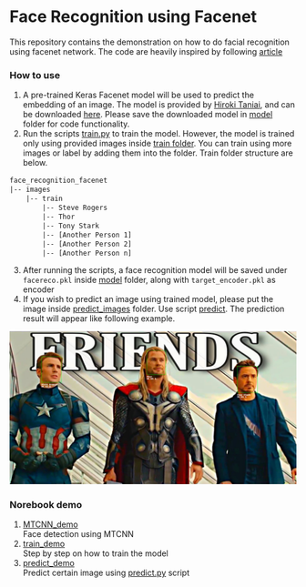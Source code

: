 # Face Recognition using Facenet

This repository contains the demonstration on how to do facial recognition using facenet network. The code are heavily inspired by following [article](https://machinelearningmastery.com/how-to-develop-a-face-recognition-system-using-facenet-in-keras-and-an-svm-classifier/)

### **How to use**
1. A pre-trained Keras Facenet model will be used to predict the embedding of an image. The model is provided by [Hiroki Taniai](https://github.com/nyoki-mtl/keras-facenet), and can be downloaded [here](https://drive.google.com/drive/folders/12aMYASGCKvDdkygSv1yQq8ns03AStDO_). Please save the downloaded model in [model](model) folder for code functionality.
2. Run the scripts [train.py](scripts/train.py) to train the model. However, the model is trained only using provided images inside [train folder](images/train). You can train using more images or label by adding them into the folder. Train folder structure are below.

```
face_recognition_facenet
|-- images
    |-- train
        |-- Steve Rogers
        |-- Thor
        |-- Tony Stark
        |-- [Another Person 1]
        |-- [Another Person 2]
        |-- [Another Person n]
```
3. After running the scripts, a face recognition model will be saved under `facereco.pkl` inside [model](model) folder, along with `target_encoder.pkl` as encoder
4. If you wish to predict an image using trained model, please put the image inside [predict_images](images/predict_images) folder. Use script [predict](scripts/predict.py). The prediction result will appear like following example.

![recognized the face!](images/result_example)

### **Norebook demo**
1. [MTCNN_demo](notebook_demo/MTCNN_demo.ipynb) </br>
Face detection using MTCNN
2. [train_demo](notebook_demo/train_demo.ipynb) </br>
Step by step on how to train the model
3. [predict_demo](notebook_demo/predict_demo.ipynb) </br>
Predict certain image using [predict.py](scripts/predict.py) script